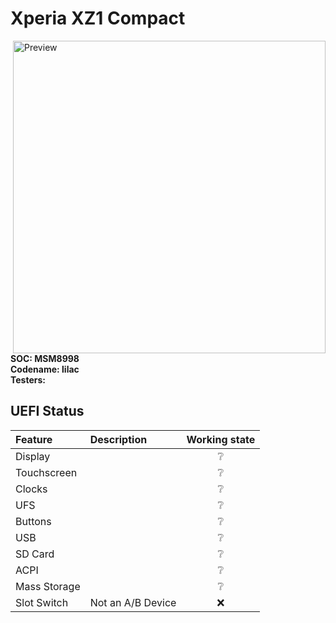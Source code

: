 # Xperia XZ1 Compact

<img align="right" src="https://github.com/Robotix22/MU-msm/blob/main/Status/Sony-Xperia-XZ1-Compact.png" width="500" alt="Preview">

**SOC: MSM8998** <br />
**Codename: lilac** <br />
**Testers:**

## UEFI Status

|Feature|Description|Working state|
|:------|:----------|:-----------:|
|Display||❔|
|Touchscreen||❔|
|Clocks||❔|
|UFS||❔|
|Buttons||❔|
|USB||❔|
|SD Card||❔|
|ACPI||❔|
|Mass Storage||❔|
|Slot Switch|Not an A/B Device|❌|